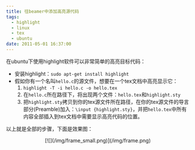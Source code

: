 ```yaml
---
title: 往beamer中添加高亮源代码
tags:
  - highlight
  - linux
  - tex
  - ubuntu
date: 2011-05-01 16:37:00
---
```


在ubuntu下使用highlight软件可以非常简单的高亮目标代码：

*   安装highlight：`sudo apt-get install highlight`
*   假如你有一个名叫`hello.c`的源文件，想要在一个tex文档中高亮显示它：
	1. `highlight -T -i hello.c -o hello.tex`
	2. 在`hello.c`所在路径下，将出现两个文件：`hello.tex`和`highlight.sty`
	3. 把`highlight.sty`拷贝到你的tex源文件所在路径，在你的tex源文件的导言部分(Preamble)加入：`\input {highlight.sty}`，并把`hello.tex`中所有内容全部插入到tex文档中需要显示高亮代码的位置。

以上就是全部的步骤，下面是效果图：
<div class="separator" style="clear: both; text-align: center;">[![](/img/frame_small.png)](/img/frame.png)</div><div>
</div>
